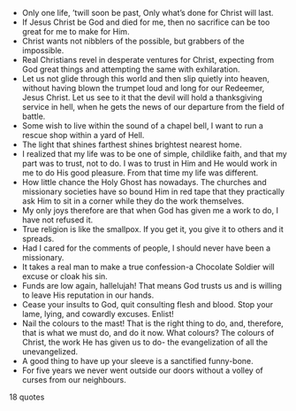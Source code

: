  - Only one life, ’twill soon be past, Only what’s done for Christ will last.
 - If Jesus Christ be God and died for me, then no sacrifice can be too great for me to make for Him.
 - Christ wants not nibblers of the possible, but grabbers of the impossible.
 - Real Christians revel in desperate ventures for Christ, expecting from God great things and attempting the same with exhilaration.
 - Let us not glide through this world and then slip quietly into heaven, without having blown the trumpet loud and long for our Redeemer, Jesus Christ. Let us see to it that the devil will hold a thanksgiving service in hell, when he gets the news of our departure from the field of battle.
 - Some wish to live within the sound of a chapel bell, I want to run a rescue shop within a yard of Hell.
 - The light that shines farthest shines brightest nearest home.
 - I realized that my life was to be one of simple, childlike faith, and that my part was to trust, not to do. I was to trust in Him and He would work in me to do His good pleasure. From that time my life was different.
 - How little chance the Holy Ghost has nowadays. The churches and missionary societies have so bound Him in red tape that they practically ask Him to sit in a corner while they do the work themselves.
 - My only joys therefore are that when God has given me a work to do, I have not refused it.
 - True religion is like the smallpox. If you get it, you give it to others and it spreads.
 - Had I cared for the comments of people, I should never have been a missionary.
 - It takes a real man to make a true confession-a Chocolate Soldier will excuse or cloak his sin.
 - Funds are low again, hallelujah! That means God trusts us and is willing to leave His reputation in our hands.
 - Cease your insults to God, quit consulting flesh and blood. Stop your lame, lying, and cowardly excuses. Enlist!
 - Nail the colours to the mast! That is the right thing to do, and, therefore, that is what we must do, and do it now. What colours? The colours of Christ, the work He has given us to do- the evangelization of all the unevangelized.
 - A good thing to have up your sleeve is a sanctified funny-bone.
 - For five years we never went outside our doors without a volley of curses from our neighbours.

18 quotes